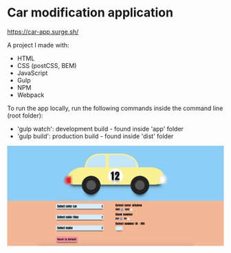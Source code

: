 # Car modification application

https://car-app.surge.sh/

 A project I made with:

- HTML
- CSS (postCSS, BEM)
- JavaScript
- Gulp
- NPM
- Webpack

To run the app locally, run the following commands inside the command line (root folder):
- 'gulp watch': development build - found inside 'app' folder
- 'gulp build': production build - found inside 'dist' folder

![alt text](https://github.com/HansG26/car-application-kunstmaan/blob/master/screenshots/Screenshot%20application.png)
